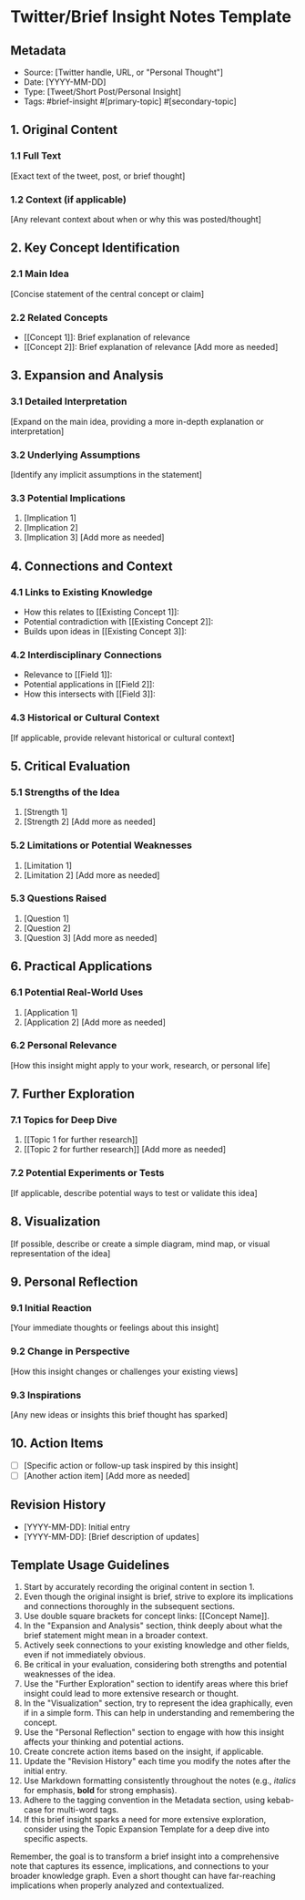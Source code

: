 # Twitter/Brief Insight Notes Template

## Metadata
- Source: [Twitter handle, URL, or "Personal Thought"]
- Date: [YYYY-MM-DD]
- Type: [Tweet/Short Post/Personal Insight]
- Tags: #brief-insight #[primary-topic] #[secondary-topic]

## 1. Original Content

### 1.1 Full Text
[Exact text of the tweet, post, or brief thought]

### 1.2 Context (if applicable)
[Any relevant context about when or why this was posted/thought]

## 2. Key Concept Identification

### 2.1 Main Idea
[Concise statement of the central concept or claim]

### 2.2 Related Concepts
- [[Concept 1]]: Brief explanation of relevance
- [[Concept 2]]: Brief explanation of relevance
[Add more as needed]

## 3. Expansion and Analysis

### 3.1 Detailed Interpretation
[Expand on the main idea, providing a more in-depth explanation or interpretation]

### 3.2 Underlying Assumptions
[Identify any implicit assumptions in the statement]

### 3.3 Potential Implications
1. [Implication 1]
2. [Implication 2]
3. [Implication 3]
[Add more as needed]

## 4. Connections and Context

### 4.1 Links to Existing Knowledge
- How this relates to [[Existing Concept 1]]:
- Potential contradiction with [[Existing Concept 2]]:
- Builds upon ideas in [[Existing Concept 3]]:

### 4.2 Interdisciplinary Connections
- Relevance to [[Field 1]]:
- Potential applications in [[Field 2]]:
- How this intersects with [[Field 3]]:

### 4.3 Historical or Cultural Context
[If applicable, provide relevant historical or cultural context]

## 5. Critical Evaluation

### 5.1 Strengths of the Idea
1. [Strength 1]
2. [Strength 2]
[Add more as needed]

### 5.2 Limitations or Potential Weaknesses
1. [Limitation 1]
2. [Limitation 2]
[Add more as needed]

### 5.3 Questions Raised
1. [Question 1]
2. [Question 2]
3. [Question 3]
[Add more as needed]

## 6. Practical Applications

### 6.1 Potential Real-World Uses
1. [Application 1]
2. [Application 2]
[Add more as needed]

### 6.2 Personal Relevance
[How this insight might apply to your work, research, or personal life]

## 7. Further Exploration

### 7.1 Topics for Deep Dive
1. [[Topic 1 for further research]]
2. [[Topic 2 for further research]]
[Add more as needed]

### 7.2 Potential Experiments or Tests
[If applicable, describe potential ways to test or validate this idea]

## 8. Visualization
[If possible, describe or create a simple diagram, mind map, or visual representation of the idea]

## 9. Personal Reflection

### 9.1 Initial Reaction
[Your immediate thoughts or feelings about this insight]

### 9.2 Change in Perspective
[How this insight changes or challenges your existing views]

### 9.3 Inspirations
[Any new ideas or insights this brief thought has sparked]

## 10. Action Items
- [ ] [Specific action or follow-up task inspired by this insight]
- [ ] [Another action item]
[Add more as needed]

## Revision History
- [YYYY-MM-DD]: Initial entry
- [YYYY-MM-DD]: [Brief description of updates]

## Template Usage Guidelines

1. Start by accurately recording the original content in section 1.
2. Even though the original insight is brief, strive to explore its implications and connections thoroughly in the subsequent sections.
3. Use double square brackets for concept links: [[Concept Name]].
4. In the "Expansion and Analysis" section, think deeply about what the brief statement might mean in a broader context.
5. Actively seek connections to your existing knowledge and other fields, even if not immediately obvious.
6. Be critical in your evaluation, considering both strengths and potential weaknesses of the idea.
7. Use the "Further Exploration" section to identify areas where this brief insight could lead to more extensive research or thought.
8. In the "Visualization" section, try to represent the idea graphically, even if in a simple form. This can help in understanding and remembering the concept.
9. Use the "Personal Reflection" section to engage with how this insight affects your thinking and potential actions.
10. Create concrete action items based on the insight, if applicable.
11. Update the "Revision History" each time you modify the notes after the initial entry.
12. Use Markdown formatting consistently throughout the notes (e.g., *italics* for emphasis, **bold** for strong emphasis).
13. Adhere to the tagging convention in the Metadata section, using kebab-case for multi-word tags.
14. If this brief insight sparks a need for more extensive exploration, consider using the Topic Expansion Template for a deep dive into specific aspects.

Remember, the goal is to transform a brief insight into a comprehensive note that captures its essence, implications, and connections to your broader knowledge graph. Even a short thought can have far-reaching implications when properly analyzed and contextualized.
